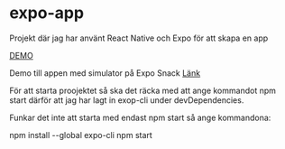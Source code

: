 # expo-app

Projekt där jag har använt React Native och Expo för att skapa en app

[DEMO]( https://oliviaisberg.github.io/expo-app/)

Demo till appen med simulator på Expo Snack
[Länk](https://snack.expo.dev/@oliviaisberg/github.com-oliviaisberg-expo-app)

För att starta proojektet så ska det räcka med att ange kommandot npm start därför att jag har lagt in exop-cli under devDependencies.

Funkar det inte att starta med endast npm start så ange kommandona: 

npm install --global expo-cli 
npm start

